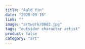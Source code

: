 ```yaml
---
title: "Auld Yin"
date: "2020-09-15"
link: ""
image: "artwork/0002.jpg"
tags: "outsider character artist"
product: false
category: "art"
---
```

